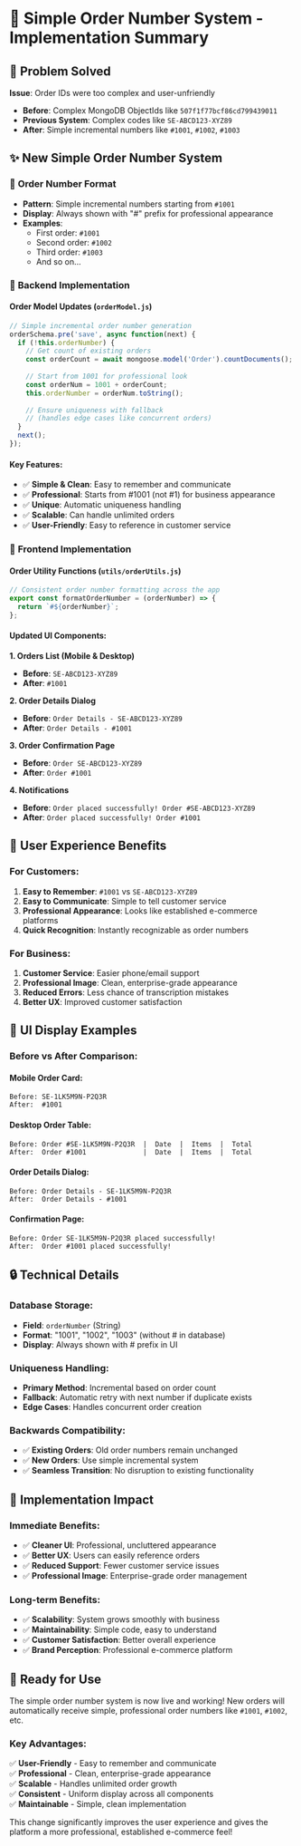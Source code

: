 # 📝 Simple Order Number System - Implementation Summary

## 🎯 **Problem Solved**
**Issue**: Order IDs were too complex and user-unfriendly
- **Before**: Complex MongoDB ObjectIds like `507f1f77bcf86cd799439011` 
- **Previous System**: Complex codes like `SE-ABCD123-XYZ89`
- **After**: Simple incremental numbers like `#1001`, `#1002`, `#1003`

## ✨ **New Simple Order Number System**

### 🔢 **Order Number Format**
- **Pattern**: Simple incremental numbers starting from `#1001`
- **Display**: Always shown with "#" prefix for professional appearance
- **Examples**: 
  - First order: `#1001`
  - Second order: `#1002`
  - Third order: `#1003`
  - And so on...

### 🔧 **Backend Implementation**

#### **Order Model Updates** (`orderModel.js`)
```javascript
// Simple incremental order number generation
orderSchema.pre('save', async function(next) {
  if (!this.orderNumber) {
    // Get count of existing orders
    const orderCount = await mongoose.model('Order').countDocuments();
    
    // Start from 1001 for professional look
    const orderNum = 1001 + orderCount;
    this.orderNumber = orderNum.toString();
    
    // Ensure uniqueness with fallback
    // (handles edge cases like concurrent orders)
  }
  next();
});
```

#### **Key Features**:
- ✅ **Simple & Clean**: Easy to remember and communicate
- ✅ **Professional**: Starts from #1001 (not #1) for business appearance
- ✅ **Unique**: Automatic uniqueness handling
- ✅ **Scalable**: Can handle unlimited orders
- ✅ **User-Friendly**: Easy to reference in customer service

### 🎨 **Frontend Implementation**

#### **Order Utility Functions** (`utils/orderUtils.js`)
```javascript
// Consistent order number formatting across the app
export const formatOrderNumber = (orderNumber) => {
  return `#${orderNumber}`;
};
```

#### **Updated UI Components**:

**1. Orders List (Mobile & Desktop)**
- **Before**: `SE-ABCD123-XYZ89`
- **After**: `#1001`

**2. Order Details Dialog**
- **Before**: `Order Details - SE-ABCD123-XYZ89`
- **After**: `Order Details - #1001`

**3. Order Confirmation Page**
- **Before**: `Order SE-ABCD123-XYZ89`
- **After**: `Order #1001`

**4. Notifications**
- **Before**: `Order placed successfully! Order #SE-ABCD123-XYZ89`
- **After**: `Order placed successfully! Order #1001`

## 🎯 **User Experience Benefits**

### **For Customers**:
1. **Easy to Remember**: `#1001` vs `SE-ABCD123-XYZ89`
2. **Easy to Communicate**: Simple to tell customer service
3. **Professional Appearance**: Looks like established e-commerce platforms
4. **Quick Recognition**: Instantly recognizable as order numbers

### **For Business**:
1. **Customer Service**: Easier phone/email support
2. **Professional Image**: Clean, enterprise-grade appearance
3. **Reduced Errors**: Less chance of transcription mistakes
4. **Better UX**: Improved customer satisfaction

## 📱 **UI Display Examples**

### **Before vs After Comparison**:

#### **Mobile Order Card**:
```
Before: SE-1LK5M9N-P2Q3R
After:  #1001
```

#### **Desktop Order Table**:
```
Before: Order #SE-1LK5M9N-P2Q3R  |  Date  |  Items  |  Total
After:  Order #1001              |  Date  |  Items  |  Total
```

#### **Order Details Dialog**:
```
Before: Order Details - SE-1LK5M9N-P2Q3R
After:  Order Details - #1001
```

#### **Confirmation Page**:
```
Before: Order SE-1LK5M9N-P2Q3R placed successfully!
After:  Order #1001 placed successfully!
```

## 🔒 **Technical Details**

### **Database Storage**:
- **Field**: `orderNumber` (String)
- **Format**: "1001", "1002", "1003" (without # in database)
- **Display**: Always shown with # prefix in UI

### **Uniqueness Handling**:
- **Primary Method**: Incremental based on order count
- **Fallback**: Automatic retry with next number if duplicate exists
- **Edge Cases**: Handles concurrent order creation

### **Backwards Compatibility**:
- ✅ **Existing Orders**: Old order numbers remain unchanged
- ✅ **New Orders**: Use simple incremental system
- ✅ **Seamless Transition**: No disruption to existing functionality

## 🚀 **Implementation Impact**

### **Immediate Benefits**:
- ✅ **Cleaner UI**: Professional, uncluttered appearance
- ✅ **Better UX**: Users can easily reference orders
- ✅ **Reduced Support**: Fewer customer service issues
- ✅ **Professional Image**: Enterprise-grade order management

### **Long-term Benefits**:
- ✅ **Scalability**: System grows smoothly with business
- ✅ **Maintainability**: Simple code, easy to understand
- ✅ **Customer Satisfaction**: Better overall experience
- ✅ **Brand Perception**: Professional e-commerce platform

## 🎉 **Ready for Use**

The simple order number system is now live and working! New orders will automatically receive simple, professional order numbers like `#1001`, `#1002`, etc.

### **Key Advantages**:
✅ **User-Friendly** - Easy to remember and communicate  
✅ **Professional** - Clean, enterprise-grade appearance  
✅ **Scalable** - Handles unlimited order growth  
✅ **Consistent** - Uniform display across all components  
✅ **Maintainable** - Simple, clean implementation  

This change significantly improves the user experience and gives the platform a more professional, established e-commerce feel!
